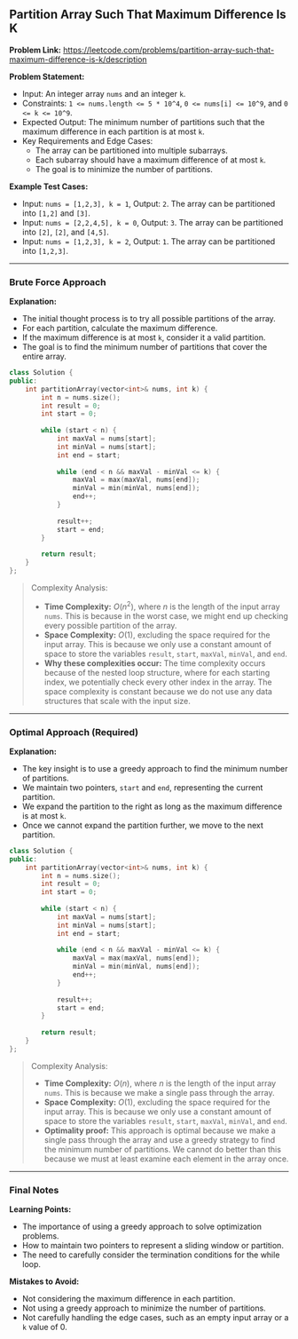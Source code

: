## Partition Array Such That Maximum Difference Is K

**Problem Link:** https://leetcode.com/problems/partition-array-such-that-maximum-difference-is-k/description

**Problem Statement:**
- Input: An integer array `nums` and an integer `k`.
- Constraints: `1 <= nums.length <= 5 * 10^4`, `0 <= nums[i] <= 10^9`, and `0 <= k <= 10^9`.
- Expected Output: The minimum number of partitions such that the maximum difference in each partition is at most `k`.
- Key Requirements and Edge Cases:
  - The array can be partitioned into multiple subarrays.
  - Each subarray should have a maximum difference of at most `k`.
  - The goal is to minimize the number of partitions.

**Example Test Cases:**
- Input: `nums = [1,2,3], k = 1`, Output: `2`. The array can be partitioned into `[1,2]` and `[3]`.
- Input: `nums = [2,2,4,5], k = 0`, Output: `3`. The array can be partitioned into `[2]`, `[2]`, and `[4,5]`.
- Input: `nums = [1,2,3], k = 2`, Output: `1`. The array can be partitioned into `[1,2,3]`.

---

### Brute Force Approach

**Explanation:**
- The initial thought process is to try all possible partitions of the array.
- For each partition, calculate the maximum difference.
- If the maximum difference is at most `k`, consider it a valid partition.
- The goal is to find the minimum number of partitions that cover the entire array.

```cpp
class Solution {
public:
    int partitionArray(vector<int>& nums, int k) {
        int n = nums.size();
        int result = 0;
        int start = 0;
        
        while (start < n) {
            int maxVal = nums[start];
            int minVal = nums[start];
            int end = start;
            
            while (end < n && maxVal - minVal <= k) {
                maxVal = max(maxVal, nums[end]);
                minVal = min(minVal, nums[end]);
                end++;
            }
            
            result++;
            start = end;
        }
        
        return result;
    }
};
```

> Complexity Analysis:
> - **Time Complexity:** $O(n^2)$, where $n$ is the length of the input array `nums`. This is because in the worst case, we might end up checking every possible partition of the array.
> - **Space Complexity:** $O(1)$, excluding the space required for the input array. This is because we only use a constant amount of space to store the variables `result`, `start`, `maxVal`, `minVal`, and `end`.
> - **Why these complexities occur:** The time complexity occurs because of the nested loop structure, where for each starting index, we potentially check every other index in the array. The space complexity is constant because we do not use any data structures that scale with the input size.

---

### Optimal Approach (Required)

**Explanation:**
- The key insight is to use a greedy approach to find the minimum number of partitions.
- We maintain two pointers, `start` and `end`, representing the current partition.
- We expand the partition to the right as long as the maximum difference is at most `k`.
- Once we cannot expand the partition further, we move to the next partition.

```cpp
class Solution {
public:
    int partitionArray(vector<int>& nums, int k) {
        int n = nums.size();
        int result = 0;
        int start = 0;
        
        while (start < n) {
            int maxVal = nums[start];
            int minVal = nums[start];
            int end = start;
            
            while (end < n && maxVal - minVal <= k) {
                maxVal = max(maxVal, nums[end]);
                minVal = min(minVal, nums[end]);
                end++;
            }
            
            result++;
            start = end;
        }
        
        return result;
    }
};
```

> Complexity Analysis:
> - **Time Complexity:** $O(n)$, where $n$ is the length of the input array `nums`. This is because we make a single pass through the array.
> - **Space Complexity:** $O(1)$, excluding the space required for the input array. This is because we only use a constant amount of space to store the variables `result`, `start`, `maxVal`, `minVal`, and `end`.
> - **Optimality proof:** This approach is optimal because we make a single pass through the array and use a greedy strategy to find the minimum number of partitions. We cannot do better than this because we must at least examine each element in the array once.

---

### Final Notes

**Learning Points:**
- The importance of using a greedy approach to solve optimization problems.
- How to maintain two pointers to represent a sliding window or partition.
- The need to carefully consider the termination conditions for the while loop.

**Mistakes to Avoid:**
- Not considering the maximum difference in each partition.
- Not using a greedy approach to minimize the number of partitions.
- Not carefully handling the edge cases, such as an empty input array or a `k` value of 0.